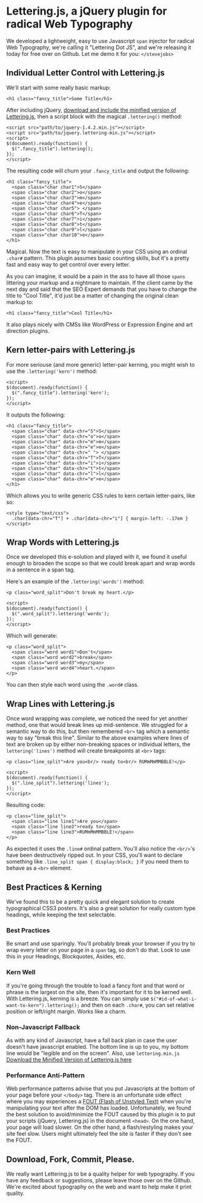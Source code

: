 # Lettering.js, a jQuery plugin for radical Web Typography
We developed a lightweight, easy to use Javascript `span` injector for radical Web Typography, we're calling it "Lettering Dot JS", and we're releasing it today for free over on Github. Let me demo it for you: `</stevejobs>`

## Individual Letter Control with Lettering.js
We'll start with some really basic markup:

	<h1 class="fancy_title">Some Title</h1>

After including jQuery, [download and include the minified version of Lettering.js](http://github.com/maranomynet/Lettering.js/raw/master/jquery.lettering-min.js), then a script block with the magical `.lettering()` method:
	
	<script src="path/to/jquery-1.4.2.min.js"></script>
	<script src="path/to/jquery.lettering-min.js"></script>
	<script>
	$(document).ready(function() {
	  $(".fancy_title").lettering();
	});
	</script>
	
The resulting code will churn your `.fancy_title` and output the following:

	<h1 class="fancy_title">
	  <span class="char char1">S</span>
	  <span class="char char2">o</span>
	  <span class="char char3">m</span>
	  <span class="char char4">e</span>
	  <span class="char char5"> </span>
	  <span class="char char6">T</span>
	  <span class="char char7">i</span>
	  <span class="char char8">t</span>
	  <span class="char char9">l</span>
	  <span class="char char10">e</span>
	</h1>

Magical. Now the text is easy to manipulate in your CSS using an ordinal `.char#` pattern.  This plugin assumes basic counting skills, but it's a pretty fast and easy way to get control over every letter.

As you can imagine, it would be a pain in the ass to have all those `spans` littering your markup and a nightmare to maintain. If the client came by the next day and said that the SEO Expert demands that you have to change the title to "Cool Title", it'd just be a matter of changing the original clean markup to:

	<h1 class="fancy_title">Cool Title</h1>

It also plays nicely with CMSs like WordPress or Expression Engine and art direction plugins.

## Kern letter-pairs with Lettering.js

For more seriouse (and more generic) letter-pair kerning, you might wish to use the `.lettering('kern')` method:

	<script>
	$(document).ready(function() {
	  $(".fancy_title").lettering('kern');
	});
	</script>

It outputs the following:

	<h1 class="fancy_title">
	  <span class="char" data-chr="S">S</span>
	  <span class="char" data-chr="o">o</span>
	  <span class="char" data-chr="m">m</span>
	  <span class="char" data-chr="e">e</span>
	  <span class="char" data-chr=" "> </span>
	  <span class="char" data-chr="T">T</span>
	  <span class="char" data-chr="i">i</span>
	  <span class="char" data-chr="t">t</span>
	  <span class="char" data-chr="l">l</span>
	  <span class="char" data-chr="e">e</span>
	</h1>

Which allows you to write generic CSS rules to kern certain letter-pairs, like so:

	<style type="text/css">
	  .char[data-chr="T"] + .char[data-chr="i"] { margin-left: -.17em }
	</script>


## Wrap Words with Lettering.js
Once we developed this e-solution and played with it, we found it useful enough to broaden the scope so that we could break apart and wrap words in a sentence in a span tag.

Here's an example of the `.lettering('words')` method:

	<p class="word_split">Don't break my heart.</p>

	<script>
	$(document).ready(function() {
	  $(".word_split").lettering('words');
	});
	</script>

Which will generate:

	<p class="word_split">
	  <span class="word word1">Don't</span>
	  <span class="word word2">break</span>
	  <span class="word word3">my</span>
	  <span class="word word4">heart.</span>
	</p>

You can then style each word using the `.word#` class.

## Wrap Lines with Lettering.js
Once word wrapping was complete, we noticed the need for yet another method, one that would break lines up mid-sentence.  We struggled for a semantic way to do this, but then remembered `<br>` tag which a semantic way to say "break this line".  Similar to the above examples where lines of text are broken up by either non-breaking spaces or individual letters, the `lettering('lines')` method will create breakpoints at `<br>` tags:

	<p class="line_split">Are you<br/> ready to<br/> RUMmMmMMBBLE!</p>

	<script>
	$(document).ready(function() {
	  $(".line_split").lettering('lines');
	});
	</script>

Resulting code:

	<p class="line_split">
	  <span class="line line1">Are you</span>
	  <span class="line line2">ready to</span>
	  <span class="line line3">RUMmMmMMBBLE!</span>
	</p>

As expected it uses the `.line#` ordinal pattern.  You'll also notice the `<br/>`'s have been destructively ripped out.  In your CSS, you'll want to declare something like `.line_split span { display:block; }` if you need them to behave as a `<br>` element.

## Best Practices &amp; Kerning
We've found this to be a pretty quick and elegant solution to create typographical CSS3 posters. It's also a great solution for really custom type headings, while keeping the text selectable.

### Best Practices
Be smart and use sparingly. You'll probably break your browser if you try to wrap every letter on your page in a `span` tag, so don't do that.  Look to use this in your Headings, Blockquotes, Asides, etc.

### Kern Well
If you're going through the trouble to load a fancy font and that word or phrase is the largest on the site, then it's important for it to be kerned well.  With Lettering.js, kerning is a breeze. You can simply use `$("#id-of-what-i-want-to-kern").lettering();` and then on each `.char#`, you can set relative position or left/right margin. Works like a charm.

### Non-Javascript Fallback
As with any kind of Javascript, have a fall back plan in case the user doesn't have javascript enabled.  The bottom line is up to you, my bottom line would be "legible and on the screen". Also, use `lettering.min.js` [Download the Minified Version of Lettering.js here](http://github.com/maranomynet/Lettering.js/raw/master/jquery.lettering-min.js)

### Performance Anti-Pattern
Web performance patterns advise that you put Javascripts at the bottom of your page before your `</body>` tag.  There is an unfortunate side effect where you may experiences a [FOUT (Flash of Unstyled Text)](http://paulirish.com/2009/fighting-the-font-face-fout/) when you're manipulating your text after the DOM has loaded.  Unfortunately, we found the best solution to avoid/minimize the FOUT caused by this plugin is to put your scripts (jQuery, Lettering.js) in the document `<head>`. On the one hand, your page will load slower. On the other hand, a flash/restyling makes your site feel slow. Users might ultimately feel the site is faster if they don't see the FOUT.

## Download, Fork, Commit, Please.
We really want Lettering.js to be a quality helper for web typography.  If you have any feedback or suggestions, please leave those over on the Github.  We're excited about typography on the web and want to help make it print quality.
